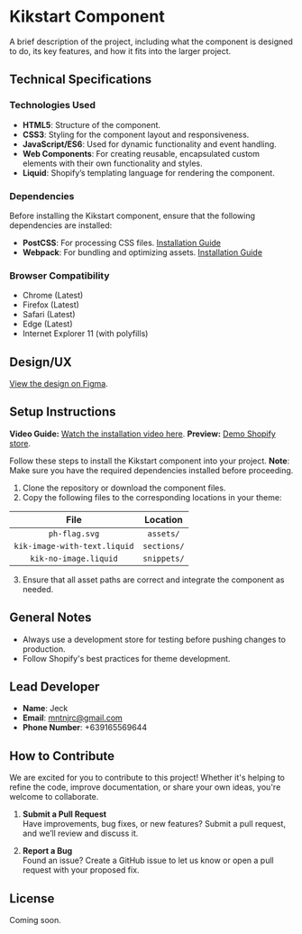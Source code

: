 # Kikstart Component

A brief description of the project, including what the component is designed to do, its key features, and how it fits into the larger project.

## Technical Specifications
### Technologies Used
- **HTML5**: Structure of the component.
- **CSS3**: Styling for the component layout and responsiveness.
- **JavaScript/ES6**: Used for dynamic functionality and event handling.
- **Web Components**: For creating reusable, encapsulated custom elements with their own functionality and styles.
- **Liquid**: Shopify’s templating language for rendering the component.

### Dependencies
Before installing the Kikstart component, ensure that the following dependencies are installed:
- **PostCSS**: For processing CSS files. [Installation Guide](https://postcss.org/)
- **Webpack**: For bundling and optimizing assets. [Installation Guide](https://webpack.js.org/guides/getting-started/)

### Browser Compatibility
- Chrome (Latest)
- Firefox (Latest)
- Safari (Latest)
- Edge (Latest)
- Internet Explorer 11 (with polyfills)

## Design/UX
[View the design on Figma](https://www.figma.com).

## Setup Instructions

**Video Guide:** [Watch the installation video here](https://google.com).
**Preview:** [Demo Shopify store](https://google.com).

Follow these steps to install the Kikstart component into your project.
**Note**: Make sure you have the required dependencies installed before proceeding.

1. Clone the repository or download the component files.
2. Copy the following files to the corresponding locations in your theme:

| File                           | Location         |
|:------------------------------:|:----------------:|
| `ph-flag.svg`                  | `assets/`        |
| `kik-image-with-text.liquid`   | `sections/`      |
| `kik-no-image.liquid`          | `snippets/`      |

3. Ensure that all asset paths are correct and integrate the component as needed.

## General Notes

- Always use a development store for testing before pushing changes to production.
- Follow Shopify's best practices for theme development.

## Lead Developer
- **Name**: Jeck
- **Email**: mntnjrc@gmail.com
- **Phone Number**: +639165569644

## How to Contribute

We are excited for you to contribute to this project! Whether it's helping to refine the code, improve documentation, or share your own ideas, you're welcome to collaborate.

1. **Submit a Pull Request**  
   Have improvements, bug fixes, or new features? Submit a pull request, and we’ll review and discuss it.   

2. **Report a Bug**  
   Found an issue? Create a GitHub issue to let us know or open a pull request with your proposed fix.  

## License

Coming soon.

